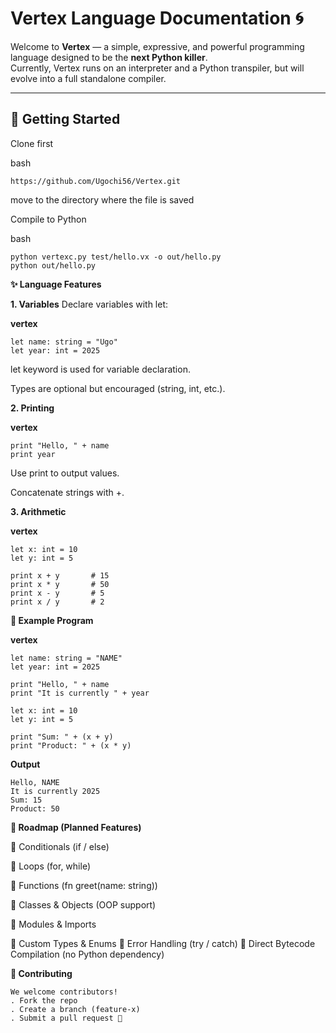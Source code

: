 # Vertex Language Documentation 🌀

Welcome to **Vertex** — a simple, expressive, and powerful programming language designed to be the **next Python killer**.  
Currently, Vertex runs on an interpreter and a Python transpiler, but will evolve into a full standalone compiler.

---

## 🚀 Getting Started

Clone first

bash
```
https://github.com/Ugochi56/Vertex.git
```

move to the directory where the file is saved

Compile to Python

bash
```
python vertexc.py test/hello.vx -o out/hello.py
python out/hello.py
```

**✨ Language Features**

**1. Variables**
Declare variables with let:

**vertex**
```
let name: string = "Ugo"
let year: int = 2025
```
let keyword is used for variable declaration.

Types are optional but encouraged (string, int, etc.).

**2. Printing**

**vertex**
```
print "Hello, " + name
print year
```
Use print to output values.

Concatenate strings with +.

**3. Arithmetic**

**vertex**
```
let x: int = 10
let y: int = 5

print x + y       # 15
print x * y       # 50
print x - y       # 5
print x / y       # 2
```

**📝 Example Program**

**vertex**
```
let name: string = "NAME"
let year: int = 2025

print "Hello, " + name
print "It is currently " + year

let x: int = 10
let y: int = 5

print "Sum: " + (x + y)
print "Product: " + (x * y)
```

**Output**
```
Hello, NAME
It is currently 2025
Sum: 15
Product: 50
```

**🔮 Roadmap (Planned Features)**

📝 Conditionals (if / else)

📝 Loops (for, while)

📝 Functions (fn greet(name: string))

📝 Classes & Objects (OOP support)

📝 Modules & Imports

📝 Custom Types & Enums
📝 Error Handling (try / catch)
📝 Direct Bytecode Compilation (no Python dependency)


**🤝 Contributing**
```
We welcome contributors!
. Fork the repo
. Create a branch (feature-x)
. Submit a pull request 🚀
```
